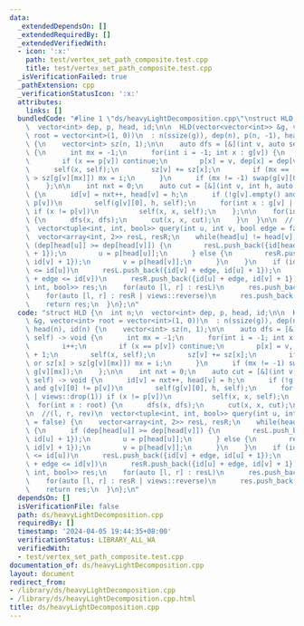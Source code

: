 ```yaml
---
data:
  _extendedDependsOn: []
  _extendedRequiredBy: []
  _extendedVerifiedWith:
  - icon: ':x:'
    path: test/vertex_set_path_composite.test.cpp
    title: test/vertex_set_path_composite.test.cpp
  _isVerificationFailed: true
  _pathExtension: cpp
  _verificationStatusIcon: ':x:'
  attributes:
    links: []
  bundledCode: "#line 1 \"ds/heavyLightDecomposition.cpp\"\nstruct HLD {\n  int n;\n\
    \  vector<int> dep, p, head, id;\n\n  HLD(vector<vector<int>> &g, vector<int>\
    \ root = vector<int>(1, 0))\n  : n(ssize(g)), dep(n), p(n, -1), head(n), id(n)\
    \ {\n    vector<int> sz(n, 1);\n\n    auto dfs = [&](int v, auto self) -> void\
    \ {\n      int mx = -1;\n      for(int i = -1; int x : g[v]) {\n        i++;\n\
    \        if (x == p[v]) continue;\n        p[x] = v, dep[x] = dep[v] + 1;\n  \
    \      self(x, self);\n        sz[v] += sz[x];\n        if (mx == -1 or sz[x]\
    \ > sz[g[v][mx]]) mx = i;\n      }\n      if (mx != -1) swap(g[v][0], g[v][mx]);\n\
    \    };\n\n    int nxt = 0;\n    auto cut = [&](int v, int h, auto self) -> void\
    \ {\n      id[v] = nxt++, head[v] = h;\n      if (!g[v].empty() and g[v][0] !=\
    \ p[v])\n        self(g[v][0], h, self);\n      for(int x : g[v] | views::drop(1))\
    \ if (x != p[v])\n          self(x, x, self);\n    };\n\n    for(int x : root)\
    \ {\n      dfs(x, dfs);\n      cut(x, x, cut);\n    }\n  }\n\n  //(l, r, rev)\n\
    \  vector<tuple<int, int, bool>> query(int u, int v, bool edge = false) {\n  \
    \  vector<array<int, 2>> resL, resR;\n    while(head[u] != head[v]) {\n      if\
    \ (dep[head[u]] >= dep[head[v]]) {\n        resL.push_back({id[head[u]], id[u]\
    \ + 1});\n        u = p[head[u]];\n      } else {\n        resR.push_back({id[head[v]],\
    \ id[v] + 1});\n        v = p[head[v]];\n      }\n    }\n    if (id[v] + edge\
    \ <= id[u])\n      resL.push_back({id[v] + edge, id[u] + 1});\n    else if (id[u]\
    \ + edge <= id[v])\n      resR.push_back({id[u] + edge, id[v] + 1});\n    vector<tuple<int,\
    \ int, bool>> res;\n    for(auto [l, r] : resL)\n      res.push_back({l, r, true});\n\
    \    for(auto [l, r] : resR | views::reverse)\n      res.push_back({l, r, false});\n\
    \    return res;\n  }\n};\n"
  code: "struct HLD {\n  int n;\n  vector<int> dep, p, head, id;\n\n  HLD(vector<vector<int>>\
    \ &g, vector<int> root = vector<int>(1, 0))\n  : n(ssize(g)), dep(n), p(n, -1),\
    \ head(n), id(n) {\n    vector<int> sz(n, 1);\n\n    auto dfs = [&](int v, auto\
    \ self) -> void {\n      int mx = -1;\n      for(int i = -1; int x : g[v]) {\n\
    \        i++;\n        if (x == p[v]) continue;\n        p[x] = v, dep[x] = dep[v]\
    \ + 1;\n        self(x, self);\n        sz[v] += sz[x];\n        if (mx == -1\
    \ or sz[x] > sz[g[v][mx]]) mx = i;\n      }\n      if (mx != -1) swap(g[v][0],\
    \ g[v][mx]);\n    };\n\n    int nxt = 0;\n    auto cut = [&](int v, int h, auto\
    \ self) -> void {\n      id[v] = nxt++, head[v] = h;\n      if (!g[v].empty()\
    \ and g[v][0] != p[v])\n        self(g[v][0], h, self);\n      for(int x : g[v]\
    \ | views::drop(1)) if (x != p[v])\n          self(x, x, self);\n    };\n\n  \
    \  for(int x : root) {\n      dfs(x, dfs);\n      cut(x, x, cut);\n    }\n  }\n\
    \n  //(l, r, rev)\n  vector<tuple<int, int, bool>> query(int u, int v, bool edge\
    \ = false) {\n    vector<array<int, 2>> resL, resR;\n    while(head[u] != head[v])\
    \ {\n      if (dep[head[u]] >= dep[head[v]]) {\n        resL.push_back({id[head[u]],\
    \ id[u] + 1});\n        u = p[head[u]];\n      } else {\n        resR.push_back({id[head[v]],\
    \ id[v] + 1});\n        v = p[head[v]];\n      }\n    }\n    if (id[v] + edge\
    \ <= id[u])\n      resL.push_back({id[v] + edge, id[u] + 1});\n    else if (id[u]\
    \ + edge <= id[v])\n      resR.push_back({id[u] + edge, id[v] + 1});\n    vector<tuple<int,\
    \ int, bool>> res;\n    for(auto [l, r] : resL)\n      res.push_back({l, r, true});\n\
    \    for(auto [l, r] : resR | views::reverse)\n      res.push_back({l, r, false});\n\
    \    return res;\n  }\n};\n"
  dependsOn: []
  isVerificationFile: false
  path: ds/heavyLightDecomposition.cpp
  requiredBy: []
  timestamp: '2024-04-05 19:44:35+08:00'
  verificationStatus: LIBRARY_ALL_WA
  verifiedWith:
  - test/vertex_set_path_composite.test.cpp
documentation_of: ds/heavyLightDecomposition.cpp
layout: document
redirect_from:
- /library/ds/heavyLightDecomposition.cpp
- /library/ds/heavyLightDecomposition.cpp.html
title: ds/heavyLightDecomposition.cpp
---
```

